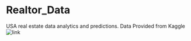 # Realtor_Data
USA real estate data analytics and predictions. Data Provided from Kaggle ![link]('https://www.kaggle.com/datasets/ahmedshahriarsakib/usa-real-estate-dataset') 
